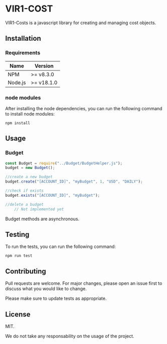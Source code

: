 # VIR1-COST
VIR1-Costs is a javascript library for creating and managing cost objects.

## Installation
### Requirements
| **Name** | **Version** |
|----------|-------------|
| NPM      | \>= v8.3.0  |
| Node.js  | \>= v18.1.0 |

### node modules
After installing the node dependencies, you can run the following command to install node modules:

```npm install```

## Usage
### Budget
```javascript
const Budget = require("../Budget/BudgetHelper.js");
budget = new Budget();

//create a new budget
budget.create("[ACCOUNT_ID]", "myBudget", 1, "USD", "DAILY");

//check if exists
budget.exists("[ACCOUNT_ID]", "myBudget");

//delete a budget
    // Not implemented yet
```

Budget methods are asynchronous.
## Testing
To run the tests, you can run the following command:

```npm run test```

## Contributing
Pull requests are welcome. For major changes, please open an issue first to discuss what you would like to change.

Please make sure to update tests as appropriate.

## License
MIT.

We do not take any responsability on the usage of the project.